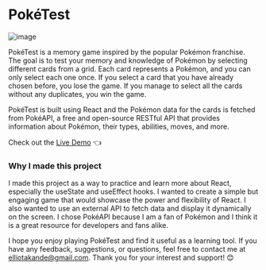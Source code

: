 # PokéTest

![image](https://github.com/Elliot-Akande/memory-card/assets/92980481/ad46dc06-381a-4eb6-b9fa-069cc725b952)

PokéTest is a memory game inspired by the popular Pokémon franchise. The goal is to test your memory and knowledge of Pokémon by selecting different cards from a grid. Each card represents a Pokémon, and you can only select each one once. If you select a card that you have already chosen before, you lose the game. If you manage to select all the cards without any duplicates, you win the game.

PokéTest is built using React and the Pokémon data for the cards is fetched from PokéAPI, a free and open-source RESTful API that provides information about Pokémon, their types, abilities, moves, and more.

Check out the [Live Demo](https://main--poketest-game.netlify.app/) 👈

### Why I made this project

I made this project as a way to practice and learn more about React, especially the useState and useEffect hooks. I wanted to create a simple but engaging game that would showcase the power and flexibility of React. I also wanted to use an external API to fetch data and display it dynamically on the screen. I chose PokéAPI because I am a fan of Pokémon and I think it is a great resource for developers and fans alike.

I hope you enjoy playing PokéTest and find it useful as a learning tool. If you have any feedback, suggestions, or questions, feel free to contact me at elliotakande@gmail.com. Thank you for your interest and support! 😊

